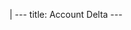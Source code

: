 |
                        ---
                        title: Account Delta
                        ---
